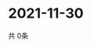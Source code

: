 # 2021-11-30
  共 0条

  <!-- BEGIN -->
  <!-- 最后更新时间Tue Nov 30 2021 04:05:56 GMT+0000 (Coordinated Universal Time) -->
  
  <!-- END -->
  
  